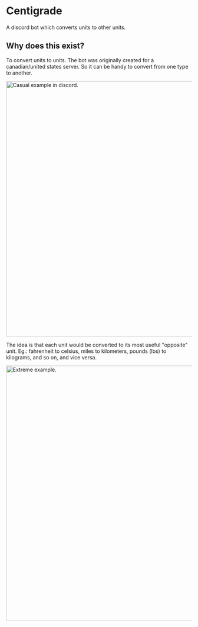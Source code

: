 # Centigrade
A discord bot which converts units to other units.
 
## Why does this exist?
To convert units to units. The bot was originally created for a canadian/united states server. So it can be handy to convert from one type to another.

<img width="690" alt="Casual example in discord." src="https://user-images.githubusercontent.com/55159595/205480894-6db2a8f9-f727-4450-b3de-ca4006ddf25b.png">

The idea is that each unit would be converted to its most useful "opposite" unit. Eg.: fahrenheit to celsius, miles to kilometers, pounds (lbs) to kilograms, and so on, and vice versa.

<img width="690" alt="Extreme example." src="https://user-images.githubusercontent.com/55159595/205480974-1dd9bbb8-c965-4acb-8e78-e1948b7245af.png">
